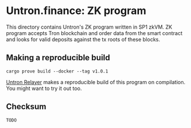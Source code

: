 # Untron.finance: ZK program

This directory contains Untron's ZK program written in SP1 zkVM. ZK program accepts Tron blockchain and order data from the smart contract and looks for valid deposits against the tx roots of these blocks.

## Making a reproducible build

`cargo prove build --docker --tag v1.0.1`

[Untron Relayer](../relayer) makes a reproducible build of this program on compilation. You might want to try it out too.

## Checksum

`TODO`
